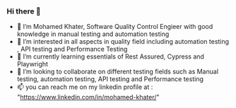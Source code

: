 ### Hi there 👋
- 👋 I’m Mohamed Khater, Software Quality Control Engieer with good knowledge in manual testing and automation testing
- 👀 I’m interested in all aspects in quality field including automation testing , API testing and Performance Testing
- 🌱 I’m currently learning essentials of Rest Assured, Cypress and Playwright 
- 💞️ I’m looking to collaborate on different testing fields such as Manual testing, automation testing, API testing and Performance testing
- 📫 you can reach me on my linkedin profile at : "https://www.linkedin.com/in/mohamed-khater/"

